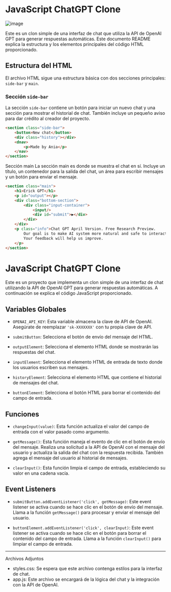 # JavaScript ChatGPT Clone

![image](https://github.com/ERICK-ZABALA/CHAT_GPT_CLONE/assets/38144008/d68b34d4-58c3-4def-8c3d-8d7ffc83981d)

Este es un clon simple de una interfaz de chat que utiliza la API de OpenAI GPT para generar respuestas automáticas. Este documento README explica la estructura y los elementos principales del código HTML proporcionado.

## Estructura del HTML

El archivo HTML sigue una estructura básica con dos secciones principales: `side-bar` y `main`.

### Sección `side-bar`

La sección `side-bar` contiene un botón para iniciar un nuevo chat y una sección para mostrar el historial de chat. También incluye un pequeño aviso para dar crédito al creador del proyecto.

```html
<section class="side-bar"> 
    <button>New chat</button>
    <div class="history"></div>
    <dnav>
        <p>Made by Ania</p>
    </nav>
</section>
```
Sección main
La sección main es donde se muestra el chat en sí. Incluye un título, un contenedor para la salida del chat, un área para escribir mensajes y un botón para enviar el mensaje.
```html
<section class="main"> 
    <h1>Erick GPT</h1>
    <p id="output"></p>
    <div class="bottom-section">
        <div class="input-container">
            <input/>
            <div id="submit">▶</div>
        </div>
    </div>
    <p class="info">Chat GPT April Version. Free Research Preview.
        Our goal is to make AI system more natural and safe to interact with.
        Your feedback will help us improve.
    </p>
</section>
```

# JavaScript ChatGPT Clone

Este es un proyecto que implementa un clon simple de una interfaz de chat utilizando la API de OpenAI GPT para generar respuestas automáticas. A continuación se explica el código JavaScript proporcionado.

## Variables Globales

- `OPENAI_API_KEY`: Esta variable almacena la clave de API de OpenAI. Asegúrate de reemplazar `'sk-XXXXXXX'` con tu propia clave de API.

- `submitButton`: Selecciona el botón de envío del mensaje del HTML.

- `outputElement`: Selecciona el elemento HTML donde se mostrarán las respuestas del chat.

- `inputElement`: Selecciona el elemento HTML de entrada de texto donde los usuarios escriben sus mensajes.

- `historyElement`: Selecciona el elemento HTML que contiene el historial de mensajes del chat.

- `buttonElement`: Selecciona el botón HTML para borrar el contenido del campo de entrada.

## Funciones

- `changeInput(value)`: Esta función actualiza el valor del campo de entrada con el valor pasado como argumento.

- `getMessage()`: Esta función maneja el evento de clic en el botón de envío del mensaje. Realiza una solicitud a la API de OpenAI con el mensaje del usuario y actualiza la salida del chat con la respuesta recibida. También agrega el mensaje del usuario al historial de mensajes.

- `clearInput()`: Esta función limpia el campo de entrada, estableciendo su valor en una cadena vacía.

## Event Listeners

- `submitButton.addEventListener('click', getMessage)`: Este event listener se activa cuando se hace clic en el botón de envío del mensaje. Llama a la función `getMessage()` para procesar y enviar el mensaje del usuario.

- `buttonElement.addEventListener('click', clearInput)`: Este event listener se activa cuando se hace clic en el botón para borrar el contenido del campo de entrada. Llama a la función `clearInput()` para limpiar el campo de entrada.

---

Archivos Adjuntos

+ styles.css: Se espera que este archivo contenga estilos para la interfaz de chat.
+ app.js: Este archivo se encargará de la lógica del chat y la integración con la API de OpenAI.

